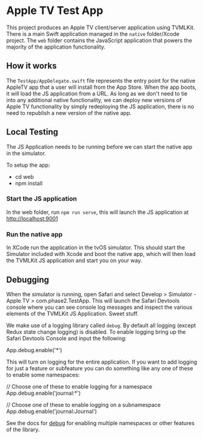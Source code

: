 # Apple TV Test App

This project produces an Apple TV client/server application using TVMLKit.  There is a main Swift application managed in
the `native` folder/Xcode project.  The `web` folder contains the JavaScript application that powers the majority
of the application functionality.

## How it works

The `TestApp/AppDelegate.swift` file represents the entry point for the native AppleTV app that a user will install from
the App Store.  When the app boots, it will load the JS application from a URL.  As long as we don't need to tie into any
additional native functionality, we can deploy new versions of Apple TV functionality by simply redeploying the JS application,
there is no need to republish a new version of the native app.

## Local Testing

The JS Application needs to be running before we can start the native app in the simulator.

To setup the app:

* cd web
* npm install

### Start the JS application

In the web folder, run `npm run serve`, this will launch the JS application at [http://localhost:9001](http://localhost:9001)

### Run the native app

In XCode run the application in the tvOS simulator.  This should start the Simulator included with Xcode and
boot the native app, which will then load the TVMLKit JS application and start you on your way.

## Debugging

When the simulator is running, open Safari and select Develop > Simulator - Apple TV > com.phase2.TestApp.  This
will launch the Safari Devtools console where you can see console log messages and inspect the various elements of the
TVMLKit JS Application.  Sweet stuff.

We make use of a logging library called `debug`. By default all logging (except Redux state change logging) is disabled.
To enable logging bring up the Safari Devtools Console and input the following: 

  App.debug.enable('*')

This will turn on logging for the entire application. If you want to add logging for just a feature or subfeature you can
do something like any one of these to enable some namespaces:

  // Choose one of these to enable logging for a namespace
  App.debug.enable('journal:*')

  // Choose one of these to enable logging on a subnamespace
  App.debug.enable('journal:Journal')

See the docs for [debug](https://www.npmjs.com/package/debug) for enabling multiple namespaces or other features of the library.
